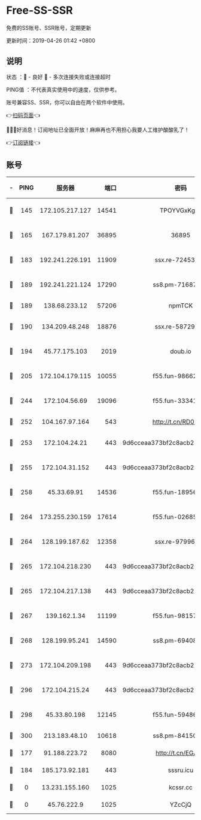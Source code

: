 # Free-SS-SSR

免费的SS账号、SSR账号，定期更新

更新时间：2019-04-26 01:42 +0800

## 说明

状态     ：🙂 - 良好 🙁 - 多次连接失败或连接超时

PING值   ：不代表真实使用中的速度，仅供参考。

账号兼容SS、SSR，你可以自由在两个软件中使用。

👉[扫码页面](https://liesauer.github.io/Free-SS-SSR/)👈

🎉🎉🎉好消息！订阅地址已全面开放！麻麻再也不用担心我要人工维护酸酸乳了！

👉[订阅链接](https://www.liesauer.net/yogurt/subscribe?ACCESS_TOKEN=DAYxR3mMaZAsaqUb)👈

## 账号

|-|PING|服务器|端口|密码|加密方式|区域|
|:----:|:----:|:-----:|-----:|:----:|:----:|:----:|
|🙂|145|172.105.217.127|14541|TPOYVGxKglpi|aes-256-cfb|JP|
|🙂|165|167.179.81.207|36895|36895|aes-256-cfb|JP|
|🙂|183|192.241.226.191|11909|ssx.re-72453562|aes-256-cfb|US|
|🙂|189|192.241.221.124|17290|ss8.pm-71687354|aes-256-cfb|US|
|🙂|189|138.68.233.12|57206|npmTCK|rc4-md5|US|
|🙂|190|134.209.48.248|18876|ssx.re-58729794|aes-256-cfb|US|
|🙂|194|45.77.175.103|2019|doub.io|aes-128-ctr|SG|
|🙂|205|172.104.179.115|10055|f55.fun-98662025|aes-256-cfb|SG|
|🙂|244|172.104.56.69|19096|f55.fun-33341026|aes-256-cfb|SG|
|🙂|252|104.167.97.164|543|http://t.cn/RD0D7sx|rc4-md5|CA|
|🙂|253|172.104.24.21|443|9d6cceaa373bf2c8acb22e60b6a58be6|aes-256-cfb|US|
|🙂|255|172.104.31.152|443|9d6cceaa373bf2c8acb22e60b6a58be6|aes-256-cfb|US|
|🙂|258|45.33.69.91|14536|f55.fun-18956285|aes-256-cfb|US|
|🙂|264|173.255.230.159|17614|f55.fun-02685738|aes-256-cfb|US|
|🙂|264|128.199.187.62|12358|ssx.re-97996719|aes-256-cfb|SG|
|🙂|265|172.104.218.230|443|9d6cceaa373bf2c8acb22e60b6a58be6|aes-256-cfb|US|
|🙂|265|172.104.217.138|443|9d6cceaa373bf2c8acb22e60b6a58be6|aes-256-cfb|US|
|🙂|267|139.162.1.34|11199|f55.fun-98157787|aes-256-cfb|SG|
|🙂|268|128.199.95.241|14590|ss8.pm-69408137|aes-256-cfb|SG|
|🙂|273|172.104.209.198|443|9d6cceaa373bf2c8acb22e60b6a58be6|aes-256-cfb|US|
|🙂|296|172.104.215.24|443|9d6cceaa373bf2c8acb22e60b6a58be6|aes-256-cfb|US|
|🙂|298|45.33.80.198|12145|f55.fun-59486192|aes-256-cfb|US|
|🙂|300|213.183.48.10|10618|ss8.pm-84150584|rc4-md5|RU|
|🙂|177|91.188.223.72|8080|http://t.cn/EGJIyrl|rc4-md5|RU|
|🙂|184|185.173.92.181|443|sssru.icu|rc4-md5|RU|
|🙁|0|13.231.155.160|1025|kcssr.cc|rc4-md5|JP|
|🙁|0|45.76.222.9|1025|YZcCjQ|rc4-md5|JP|
